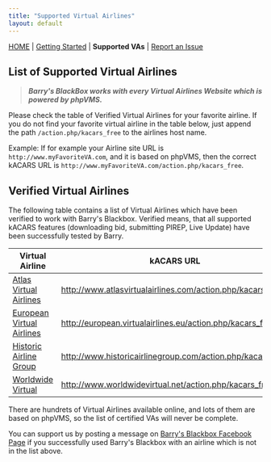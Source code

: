 ```yaml
---
title: "Supported Virtual Airlines"
layout: default
---
```


[HOME](.) | [Getting Started](./getting-started) | **Supported VAs** | [Report an Issue](https://github.com/barryballantines/BarrysBlackBox/issues)

## List of Supported Virtual Airlines

> ***Barry's BlackBox works with every Virtual Airlines Website which is powered by phpVMS.***


Please check the table of Verified Virtual Airlines for your favorite airline. 
If you do not find your favorite virtual airline in the table below, just append 
the path `/action.php/kacars_free` to the airlines host name. 

Example: If for example your Airline site URL is `http://www.myFavoriteVA.com`, and it is based on phpVMS, 
then the correct kACARS URL is `http://www.myFavoriteVA.com/action.php/kacars_free`.

## Verified Virtual Airlines

The following table contains a list of Virtual Airlines which have been verified to work with Barry's Blackbox. 
Verified means, that all supported kACARS features (downloading bid, submitting PIREP, Live Update) have been successfully tested by Barry. 


| Virtual Airline           | kACARS URL                                                  | 
| ------------------------- | ----------------------------------------------------------- |
| [Atlas Virtual Airlines](http://www.atlasvirtualairlines.com)| http://www.atlasvirtualairlines.com/action.php/kacars_free |
| [European Virtual Airlines](http://european.virtualairlines.eu) | http://european.virtualairlines.eu/action.php/kacars_free   |
| [Historic Airline Group](http://www.historicairlinegroup.com) | http://www.historicairlinegroup.com/action.php/kacars_free  |
| [Worldwide Virtual](http://www.worldwidevirtual.net) | http://www.worldwidevirtual.net/action.php/kacars_free |


There are hundrets of Virtual Airlines available online, and lots of them are based on phpVMS, so the list of certified VAs will 
never be complete.

You can support us by posting a message on [Barry's Blackbox Facebook Page](https://www.facebook.com/BallantinesAvionics/) if you
successfully used Barry's Blackbox with an airline which is not in the list above.



 
